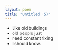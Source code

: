 ```yaml
---
layout: poem
title: "Untitled (5)"
---
```


- Like old buildings
- old people just 
- need constant fixing
- I should know.